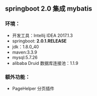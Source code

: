 ## springboot 2.0 集成 mybatis

### 环境：

* 开发工具：Intellij IDEA 2017.1.3
* springboot: **2.0.1.RELEASE**
* jdk：1.8.0_40
* maven:3.3.9
* mysql:5.7.26
* alibaba Druid 数据库连接池：1.1.9

### 额外功能：

* PageHelper 分页插件